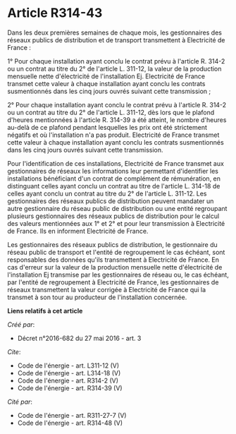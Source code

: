 # Article R314-43

Dans les deux premières semaines de chaque mois, les gestionnaires des réseaux publics de distribution et de transport
transmettent à Electricité de France : 

1° Pour chaque installation ayant conclu le contrat prévu à l'article R. 314-2 ou un contrat au titre du 2° de l'article L.
311-12, la valeur de la production mensuelle nette d'électricité de l'installation Ej. Electricité de France transmet cette
valeur à chaque installation ayant conclu les contrats susmentionnés dans les cinq jours ouvrés suivant cette transmission ; 

2° Pour chaque installation ayant conclu le contrat prévu à l'article R. 314-2 ou un contrat au titre du 2° de l'article L.
311-12, dès lors que le plafond d'heures mentionnées à l'article R. 314-39 a été atteint, le nombre d'heures au-delà de ce
plafond pendant lesquelles les prix ont été strictement négatifs et où l'installation n'a pas produit. Electricité de France
transmet cette valeur à chaque installation ayant conclu les contrats susmentionnés dans les cinq jours ouvrés suivant cette
transmission. 

Pour l'identification de ces installations, Electricité de France transmet aux gestionnaires de réseaux les informations leur
permettant d'identifier les installations bénéficiant d'un contrat de complément de rémunération, en distinguant celles ayant
conclu un contrat au titre de l'article L. 314-18 de celles ayant conclu un contrat au titre du 2° de l'article L. 311-12.
Les gestionnaires des réseaux publics de distribution peuvent mandater un autre gestionnaire du réseau public de distribution
ou une entité regroupant plusieurs gestionnaires des réseaux publics de distribution pour le calcul des valeurs mentionnées
aux 1° et 2° et pour leur transmission à Electricité de France. Ils en informent Electricité de France. 

Les gestionnaires des réseaux publics de distribution, le gestionnaire du réseau public de transport et l'entité de
regroupement le cas échéant, sont responsables des données qu'ils transmettent à Electricité de France. En cas d'erreur sur
la valeur de la production mensuelle nette d'électricité de l'installation Ej transmise par les gestionnaires de réseau ou,
le cas échéant, par l'entité de regroupement à Electricité de France, les gestionnaires de réseaux transmettent la valeur
corrigée à Electricité de France qui la transmet à son tour au producteur de l'installation concernée.

**Liens relatifs à cet article**

_Créé par_:

  - Décret n°2016-682 du 27 mai 2016 - art. 3

_Cite_:

  - Code de l'énergie - art. L311-12 (V)
  - Code de l'énergie - art. L314-18 (V)
  - Code de l'énergie - art. R314-2 (V)
  - Code de l'énergie - art. R314-39 (V)

_Cité par_:

  - Code de l'énergie - art. R311-27-7 (V)
  - Code de l'énergie - art. R314-48 (V)
